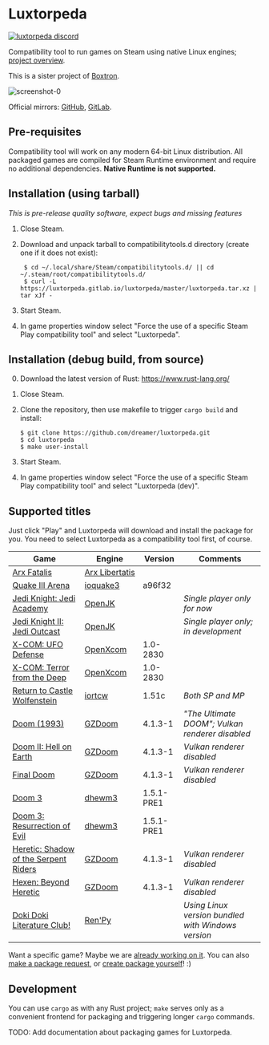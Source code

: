 # Luxtorpeda

[![luxtorpeda discord](https://img.shields.io/discord/514567252864008206.svg?label=discord)](https://discord.gg/8mFhUPX)

Compatibility tool to run games on Steam using native Linux engines; [project overview](https://github.com/dreamer/luxtorpeda/wiki).

This is a sister project of [Boxtron](https://github.com/dreamer/boxtron/).

![screenshot-0](https://user-images.githubusercontent.com/3967/61964568-7b674500-afce-11e9-9c42-ef6cc1b425b6.png)

Official mirrors:
[GitHub](https://github.com/dreamer/luxtorpeda),
[GitLab](https://gitlab.com/luxtorpeda/luxtorpeda).

## Pre-requisites

Compatibility tool will work on any modern 64-bit Linux distribution.
All packaged games are compiled for Steam Runtime environment and require no
additional dependencies. **Native Runtime is not supported.**

## Installation (using tarball)

*This is pre-release quality software, expect bugs and missing features*

1. Close Steam.
2. Download and unpack tarball to compatibilitytools.d directory (create one if it does not exist):

        $ cd ~/.local/share/Steam/compatibilitytools.d/ || cd ~/.steam/root/compatibilitytools.d/
        $ curl -L https://luxtorpeda.gitlab.io/luxtorpeda/master/luxtorpeda.tar.xz | tar xJf -

3. Start Steam.
4. In game properties window select "Force the use of a specific Steam Play
   compatibility tool" and select "Luxtorpeda".

## Installation (debug build, from source)

0. Download the latest version of Rust: https://www.rust-lang.org/
1. Close Steam.
2. Clone the repository, then use makefile to trigger `cargo build` and install:

       $ git clone https://github.com/dreamer/luxtorpeda.git
       $ cd luxtorpeda
       $ make user-install

3. Start Steam.
4. In game properties window select "Force the use of a specific Steam Play
   compatibility tool" and select "Luxtorpeda&nbsp;(dev)".

## Supported titles

Just click "Play" and Luxtorpeda will download and install the package for you.
You need to select Luxtorpeda as a compatibility tool first, of course.

| Game                                                                              | Engine                                             | Version    | Comments
|---                                                                                |---                                                 |---         |---
| [Arx Fatalis](https://store.steampowered.com/app/1700/)                           | [Arx&nbsp;Libertatis](https://arx-libertatis.org/) |            | 
| [Quake III Arena](https://store.steampowered.com/app/2200/)                       | [ioquake3](https://ioquake3.org/)                  | a96f32     |
| [Jedi Knight: Jedi Academy](https://store.steampowered.com/app/6020/)             | [OpenJK](https://github.com/JACoders/OpenJK)       |            | *Single player only for now*
| [Jedi Knight II: Jedi Outcast](https://store.steampowered.com/app/6030/)          | [OpenJK](https://github.com/JACoders/OpenJK)       |            | *Single player only; in development*
| [X-COM: UFO Defense](https://store.steampowered.com/app/7760/)                    | [OpenXcom](https://openxcom.org/)                  | 1.0-2830   |
| [X-COM: Terror from the Deep](https://store.steampowered.com/app/7650/)           | [OpenXcom](https://openxcom.org/)                  | 1.0-2830   |
| [Return to Castle Wolfenstein](https://store.steampowered.com/app/9010/)          | [iortcw](https://github.com/iortcw/iortcw)         | 1.51c      | *Both SP and MP*
| [Doom (1993)](https://store.steampowered.com/app/2280/)                           | [GZDoom](https://zdoom.org/)                       | 4.1.3-1    | *"The Ultimate DOOM"; Vulkan renderer disabled*
| [Doom II: Hell on Earth](https://store.steampowered.com/app/2300/)                | [GZDoom](https://zdoom.org/)                       | 4.1.3-1    | *Vulkan renderer disabled*
| [Final Doom](https://store.steampowered.com/app/2290/)                            | [GZDoom](https://zdoom.org/)                       | 4.1.3-1    | *Vulkan renderer disabled*
| [Doom 3](https://store.steampowered.com/app/9050/)                                | [dhewm3](https://dhewm3.org/)                      | 1.5.1-PRE1 |
| [Doom 3: Resurrection of Evil](https://store.steampowered.com/app/9070/)          | [dhewm3](https://dhewm3.org/)                      | 1.5.1-PRE1 |
| [Heretic: Shadow of the Serpent Riders](https://store.steampowered.com/app/2390/) | [GZDoom](https://zdoom.org/)                       | 4.1.3-1    | *Vulkan renderer disabled*
| [Hexen: Beyond Heretic](https://store.steampowered.com/app/2360/)                 | [GZDoom](https://zdoom.org/)                       | 4.1.3-1    | *Vulkan renderer disabled*
| [Doki Doki Literature Club!](https://store.steampowered.com/app/698780/)          | [Ren'Py](https://www.renpy.org/)                   |            | *Using Linux version bundled with Windows version*

Want a specific game? Maybe we are
[already working on it](https://github.com/dreamer/luxtorpeda/wiki/Game-engines#on-agenda-wip-and-supported-engines).
You can also
[make a package request](https://github.com/dreamer/luxtorpeda/issues/new),
or
[create package yourself](https://github.com/dreamer/luxtorpeda/wiki/Packaging-tutorial)! :)

## Development

You can use `cargo` as with any Rust project; `make` serves only as a convenient
frontend for packaging and triggering longer `cargo` commands.

TODO: Add documentation about packaging games for Luxtorpeda.
